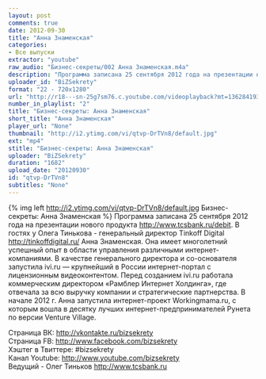 ```yaml
---
layout: post
comments: true
date: 2012-09-30
title: "Анна Знаменская"
categories:
- Все выпуски
extractor: "youtube"
raw_audio: "Бизнес-секреты/002 Анна Знаменская.m4a"
description: "Программа записана 25 сентября 2012 года на презентации нового продукта http://www.tcsbank.ru/debit. В гостях у Олега Тинькова - генеральный директор Tinkoff Digital http://tinkoffdigital.ru/ Анна Знаменская. Она имеет многолетний успешный опыт в области управления различными интернет-компаниями. В качестве генерального директора и со-основателя запустила ivi.ru — крупнейший в России интернет-портал с лицензионным видеоконтентом. Перед созданием ivi.ru работала коммерческим директором «Рамблер Интернет Холдинга», где отвечала за всю выручку компании и стратегические партнерства. В начале 2012 г. Анна запустила интернет-проект Workingmama.ru, с которым вошла в десятку лучших интернет-предпринимателей Рунета по версии Venture Village.\n\nСтраница ВК: http://vkontakte.ru/bizsekrety\nСтраница FB: http://www.facebook.com/bizsekrety\nХэштег в Твиттере: #bizsekrety\nКанал Youtube: http://www.youtube.com/bizsekrety\nВедущий - Олег Тиньков  http://www.tcsbank.ru"
uploader_id: "BiZSekrety"
format: "22 - 720x1280"
url: "http://r18---sn-25g7sm76.c.youtube.com/videoplayback?mt=1362841936&sparams=cp%2Cid%2Cip%2Cipbits%2Citag%2Cratebypass%2Csource%2Cupn%2Cexpire&upn=iZhDvPyQLNI&itag=22&ipbits=8&fexp=923128%2C914054%2C916611%2C920704%2C912806%2C902000%2C919512%2C929901%2C913605%2C925006%2C906938%2C931202%2C931401%2C908529%2C930803%2C920201%2C930101%2C930603%2C906834%2C926403&sver=3&newshard=yes&expire=1362865812&source=youtube&ratebypass=yes&key=yt1&cp=U0hVR1hRU19GTENONV9QS1dJOmduYTJNcjZ5bzM0&mv=m&ip=92.255.182.31&id=aadbe9f83ad3567f&ms=au&signature=89ECF8844DD9824C76C27C28E38849179C689A7D.5B431A144C5A8BF98DC4E8EF7F37DEDA1D0B361B"
number_in_playlist: "2"
title: "Бизнес-секреты: Анна Знаменская"
short_title: "Анна Знаменская"
player_url: "None"
thumbnail: "http://i2.ytimg.com/vi/qtvp-DrTVn8/default.jpg"
ext: "mp4"
stitle: "Бизнес-секреты: Анна Знаменская"
uploader: "BiZSekrety"
duration: "1682"
upload_date: "20120930"
id: "qtvp-DrTVn8"
subtitles: "None"
---
```


{% img left http://i2.ytimg.com/vi/qtvp-DrTVn8/default.jpg Бизнес-секреты: Анна Знаменская %}
Программа записана 25 сентября 2012 года на презентации нового продукта http://www.tcsbank.ru/debit. В гостях у Олега Тинькова - генеральный директор Tinkoff Digital http://tinkoffdigital.ru/ Анна Знаменская. Она имеет многолетний успешный опыт в области управления различными интернет-компаниями. В качестве генерального директора и со-основателя запустила ivi.ru — крупнейший в России интернет-портал с лицензионным видеоконтентом. Перед созданием ivi.ru работала коммерческим директором «Рамблер Интернет Холдинга», где отвечала за всю выручку компании и стратегические партнерства. В начале 2012 г. Анна запустила интернет-проект Workingmama.ru, с которым вошла в десятку лучших интернет-предпринимателей Рунета по версии Venture Village.  
  
Страница ВК: http://vkontakte.ru/bizsekrety  
Страница FB: http://www.facebook.com/bizsekrety  
Хэштег в Твиттере: #bizsekrety  
Канал Youtube: http://www.youtube.com/bizsekrety  
Ведущий - Олег Тиньков  http://www.tcsbank.ru